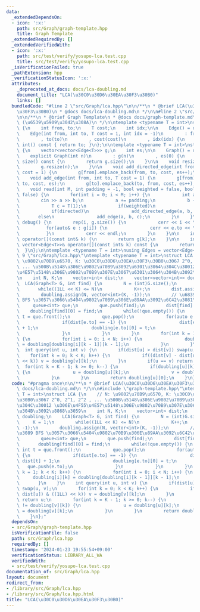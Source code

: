 ```yaml
---
data:
  _extendedDependsOn:
  - icon: ':x:'
    path: src/Graph/graph-template.hpp
    title: Graph Template
  _extendedRequiredBy: []
  _extendedVerifiedWith:
  - icon: ':x:'
    path: src/test/verify/yosupo-lca.test.cpp
    title: src/test/verify/yosupo-lca.test.cpp
  _isVerificationFailed: true
  _pathExtension: hpp
  _verificationStatusIcon: ':x:'
  attributes:
    _deprecated_at_docs: docs/lca-doubling.md
    document_title: "LCA(\u30C0\u30D6\u30EA\u30F3\u30B0)"
    links: []
  bundledCode: "#line 2 \"src/Graph/lca.hpp\"\n\n/**\n * @brief LCA(\u30C0\u30D6\u30EA\
    \u30F3\u30B0)\n * @docs docs/lca-doubling.md\n */\n\n#line 2 \"src/Graph/graph-template.hpp\"\
    \n\n/**\n * @brief Graph Template\n * @docs docs/graph-template.md\n * @cite https://github.com/ei1333/library/blob/master/graph/graph-template.hpp\
    \ (\u6539\u5909\u3042\u308A)\n */\n\ntemplate <typename T = int>\nstruct Edge\
    \ {\n    int from, to;\n    T cost;\n    int idx;\n\n    Edge() = default;\n\n\
    \    Edge(int from, int to, T cost = 1, int idx = -1)\n        : from(from)\n\
    \        , to(to)\n        , cost(cost)\n        , idx(idx) {\n    }\n\n    operator\
    \ int() const { return to; }\n};\n\ntemplate <typename T = int>\nstruct Graph\
    \ {\n    vector<vector<Edge<T>>> g;\n    int es;\n\n    Graph() = default;\n\n\
    \    explicit Graph(int n)\n        : g(n)\n        , es(0) {\n    }\n\n    size_t\
    \ size() const {\n        return g.size();\n    }\n\n    void resize(int n) {\n\
    \        g.resize(n);\n    }\n\n    void add_directed_edge(int from, int to, T\
    \ cost = 1) {\n        g[from].emplace_back(from, to, cost, es++);\n    }\n\n\
    \    void add_edge(int from, int to, T cost = 1) {\n        g[from].emplace_back(from,\
    \ to, cost, es);\n        g[to].emplace_back(to, from, cost, es++);\n    }\n\n\
    \    void read(int M, int padding = -1, bool weighted = false, bool directed =\
    \ false) {\n        for(int i = 0; i < M; i++) {\n            int a, b;\n    \
    \        cin >> a >> b;\n            a += padding;\n            b += padding;\n\
    \            T c = T(1);\n            if(weighted)\n                cin >> c;\n\
    \            if(directed)\n                add_directed_edge(a, b, c);\n     \
    \       else\n                add_edge(a, b, c);\n        }\n    }\n\n    void\
    \ debug() {\n        rep(i, g.size()) {\n            cerr << i << \": \";\n  \
    \          for(auto& e : g[i]) {\n                cerr << e.to << \", \";\n  \
    \          }\n            cerr << endl;\n        }\n    }\n\n    inline vector<Edge<T>>&\
    \ operator[](const int& k) {\n        return g[k];\n    }\n\n    inline const\
    \ vector<Edge<T>>& operator[](const int& k) const {\n        return g[k];\n  \
    \  }\n};\n\ntemplate <typename T = int>\nusing Edges = vector<Edge<T>>;\n#line\
    \ 9 \"src/Graph/lca.hpp\"\ntemplate <typename T = int>\nstruct LCA {\n    // N:\
    \ \u9802\u70B9\u6570, K: \u30C0\u30D6\u30EA\u30F3\u30B0\u3067 2^0, 2^1, 2^2 ,\
    \ ... \u500B\u5148\u306E\u9802\u70B9\u3092\u6301\u3064\u304C\u30012 \u306E\u4F55\
    \u4E57\u5148\u306E\u9802\u70B9\u307E\u3067\u6301\u3064\u304B\u3092\u8868\u3059\
    \n    int N, K;\n    vector<int> dist;\n    vector<vector<int>> doubling;\n  \
    \  LCA(Graph<T> G, int find) {\n        N = (int)G.size();\n        K = 1;\n \
    \       while((1LL << K) <= N)\n            K++;\n        dist.assign(N, -1);\n\
    \        doubling.assign(N, vector<int>(K, -1));\n        // \u6839\u304B\u3089\
    \ BFS \u3057\u3066\u5404\u9802\u70B9\u306E\u89AA\u3092\u6C42\u3081\u308B\n   \
    \     queue<int> que;\n        que.push(find);\n        dist[find] = 0;\n    \
    \    doubling[find][0] = find;\n        while(!que.empty()) {\n            int\
    \ t = que.front();\n            que.pop();\n            for(auto e : G[t]) {\n\
    \                if(dist[e.to] == -1) {\n                    dist[e.to] = dist[t]\
    \ + 1;\n                    doubling[e.to][0] = t;\n                    que.push(e.to);\n\
    \                }\n            }\n        }\n        for(int k = 1; k < K; k++)\
    \ {\n            for(int i = 0; i < N; i++) {\n                doubling[i][k]\
    \ = doubling[doubling[i][k - 1]][k - 1];\n            }\n        }\n    }\n  \
    \  int query(int u, int v) {\n        if(dist[u] > dist[v]) swap(u, v);\n    \
    \    for(int k = 0; k < K; k++) {\n            if((dist[v] - dist[u]) & ((1LL)\
    \ << k)) v = doubling[v][k];\n        }\n        if(u == v) return u;\n      \
    \  for(int k = K - 1; k >= 0; k--) {\n            if(doubling[u][k] != doubling[v][k])\
    \ {\n                u = doubling[u][k];\n                v = doubling[v][k];\n\
    \            }\n        }\n        return doubling[u][0];\n    }\n};\n"
  code: "#pragma once\n\n/**\n * @brief LCA(\u30C0\u30D6\u30EA\u30F3\u30B0)\n * @docs\
    \ docs/lca-doubling.md\n */\n\n#include \"graph-template.hpp\"\ntemplate <typename\
    \ T = int>\nstruct LCA {\n    // N: \u9802\u70B9\u6570, K: \u30C0\u30D6\u30EA\u30F3\
    \u30B0\u3067 2^0, 2^1, 2^2 , ... \u500B\u5148\u306E\u9802\u70B9\u3092\u6301\u3064\
    \u304C\u30012 \u306E\u4F55\u4E57\u5148\u306E\u9802\u70B9\u307E\u3067\u6301\u3064\
    \u304B\u3092\u8868\u3059\n    int N, K;\n    vector<int> dist;\n    vector<vector<int>>\
    \ doubling;\n    LCA(Graph<T> G, int find) {\n        N = (int)G.size();\n   \
    \     K = 1;\n        while((1LL << K) <= N)\n            K++;\n        dist.assign(N,\
    \ -1);\n        doubling.assign(N, vector<int>(K, -1));\n        // \u6839\u304B\
    \u3089 BFS \u3057\u3066\u5404\u9802\u70B9\u306E\u89AA\u3092\u6C42\u3081\u308B\n\
    \        queue<int> que;\n        que.push(find);\n        dist[find] = 0;\n \
    \       doubling[find][0] = find;\n        while(!que.empty()) {\n           \
    \ int t = que.front();\n            que.pop();\n            for(auto e : G[t])\
    \ {\n                if(dist[e.to] == -1) {\n                    dist[e.to] =\
    \ dist[t] + 1;\n                    doubling[e.to][0] = t;\n                 \
    \   que.push(e.to);\n                }\n            }\n        }\n        for(int\
    \ k = 1; k < K; k++) {\n            for(int i = 0; i < N; i++) {\n           \
    \     doubling[i][k] = doubling[doubling[i][k - 1]][k - 1];\n            }\n \
    \       }\n    }\n    int query(int u, int v) {\n        if(dist[u] > dist[v])\
    \ swap(u, v);\n        for(int k = 0; k < K; k++) {\n            if((dist[v] -\
    \ dist[u]) & ((1LL) << k)) v = doubling[v][k];\n        }\n        if(u == v)\
    \ return u;\n        for(int k = K - 1; k >= 0; k--) {\n            if(doubling[u][k]\
    \ != doubling[v][k]) {\n                u = doubling[u][k];\n                v\
    \ = doubling[v][k];\n            }\n        }\n        return doubling[u][0];\n\
    \    }\n};"
  dependsOn:
  - src/Graph/graph-template.hpp
  isVerificationFile: false
  path: src/Graph/lca.hpp
  requiredBy: []
  timestamp: '2024-01-23 19:55:54+09:00'
  verificationStatus: LIBRARY_ALL_WA
  verifiedWith:
  - src/test/verify/yosupo-lca.test.cpp
documentation_of: src/Graph/lca.hpp
layout: document
redirect_from:
- /library/src/Graph/lca.hpp
- /library/src/Graph/lca.hpp.html
title: "LCA(\u30C0\u30D6\u30EA\u30F3\u30B0)"
---
```

